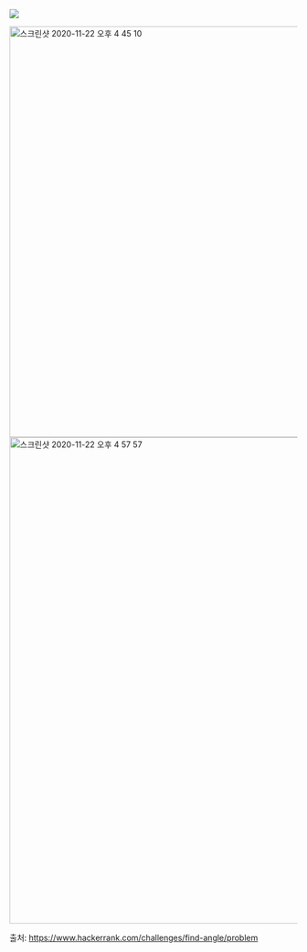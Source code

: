 ![](https://s3.amazonaws.com/hr-challenge-images/9668/1440151155-10b2b748ee-rsz_1438840048-2cf71ed69d-findangle.png)

<img width="719" alt="스크린샷 2020-11-22 오후 4 45 10" src="https://user-images.githubusercontent.com/36142985/99898156-bc668b00-2ce2-11eb-865f-92822b82a618.png">

<img width="851" alt="스크린샷 2020-11-22 오후 4 57 57" src="https://user-images.githubusercontent.com/36142985/99898324-ebc9c780-2ce3-11eb-80f1-87bde29d5217.png">

출처: https://www.hackerrank.com/challenges/find-angle/problem
